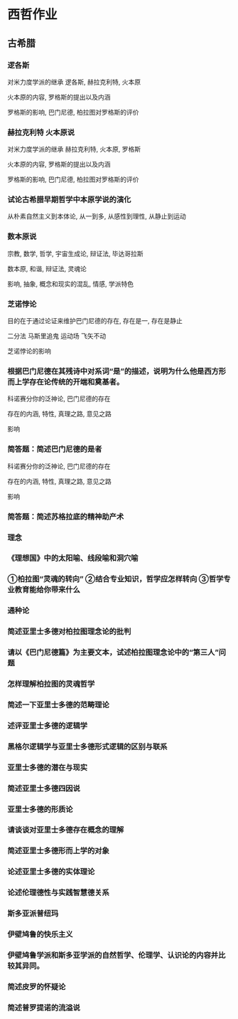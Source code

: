# 西哲作业

## 古希腊

### 逻各斯

对米力度学派的继承 逻各斯, 赫拉克利特, 火本原

火本原的内容, 罗格斯的提出以及内涵

罗格斯的影响, 巴门尼德, 柏拉图对罗格斯的评价

### 赫拉克利特 火本原说

对米力度学派的继承 赫拉克利特, 火本原, 罗格斯

火本原的内容, 罗格斯的提出以及内涵

罗格斯的影响, 巴门尼德, 柏拉图对罗格斯的评价

### 试论古希腊早期哲学中本原学说的演化

从朴素自然主义到本体论, 从一到多, 从感性到理性, 从静止到运动

### 数本原说

宗教, 数学, 哲学, 宇宙生成论, 辩证法, 毕达哥拉斯

数本原, 和谐, 辩证法, 灵魂论

影响, 抽象, 概念和现实的混乱, 情感, 学派特色

### 芝诺悖论

目的在于通过论证来维护巴门尼德的存在, 存在是一, 存在是静止

二分法
马斯里追鬼
运动场
飞矢不动

芝诺悖论的影响

### 根据巴门尼德在其残诗中对系词“是”的描述，说明为什么他是西方形而上学存在论传统的开端和奠基者。

科诺赛分你的泛神论, 巴门尼德的存在

存在的内涵, 特性, 真理之路, 意见之路

影响

### 简答题：简述巴门尼德的是者

科诺赛分你的泛神论, 巴门尼德的存在

存在的内涵, 特性, 真理之路, 意见之路

影响

### 简答题：简述苏格拉底的精神助产术

### 理念

### 《理想国》中的太阳喻、线段喻和洞穴喻

### ①柏拉图“灵魂的转向” ②结合专业知识，哲学应怎样转向  ③哲学专业教育能给你带来什么

### 通种论

### 简述亚里士多德对柏拉图理念论的批判

### 请以《巴门尼德篇》为主要文本，试述柏拉图理念论中的“第三人”问题

### 怎样理解柏拉图的灵魂哲学

### 简述一下亚里士多德的范畴理论

### 述评亚里士多德的逻辑学

### 黑格尔逻辑学与亚里士多德形式逻辑的区别与联系

### 亚里士多德的潜在与现实

### 简述亚里士多德四因说

### 亚里士多德的形质论

### 请谈谈对亚里士多德存在概念的理解

### 简述亚里士多德形而上学的对象

### 论述亚里士多德的实体理论

### 论述伦理德性与实践智慧德关系

### 斯多亚派普纽玛

### 伊壁鸠鲁的快乐主义

### 伊壁鸠鲁学派和斯多亚学派的自然哲学、伦理学、认识论的内容并比较其异同。

### 简述皮罗的怀疑论

### 简述普罗提诺的流溢说
